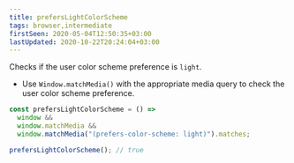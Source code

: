 ```yaml
---
title: prefersLightColorScheme
tags: browser,intermediate
firstSeen: 2020-05-04T12:50:35+03:00
lastUpdated: 2020-10-22T20:24:04+03:00
---
```


Checks if the user color scheme preference is `light`.

- Use `Window.matchMedia()` with the appropriate media query to check the user color scheme preference.

```js
const prefersLightColorScheme = () =>
  window &&
  window.matchMedia &&
  window.matchMedia("(prefers-color-scheme: light)").matches;
```

```js
prefersLightColorScheme(); // true
```
